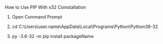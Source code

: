 How to Use PIP With x32 Coinstallation

1. Open Command Prompt

2. cd C:\Users\user.name\AppData\Local\Programs\Python\Python38-32

3. py -3.8-32 -m pip install packageName
